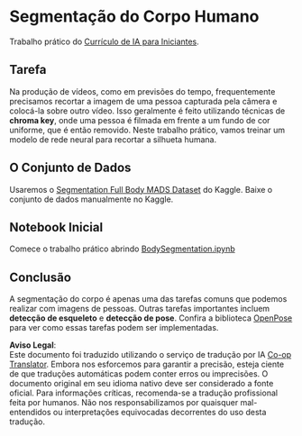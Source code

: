 <!--
CO_OP_TRANSLATOR_METADATA:
{
  "original_hash": "365f0decfe0f47b460bbde8227c5009d",
  "translation_date": "2025-08-26T09:13:04+00:00",
  "source_file": "lessons/4-ComputerVision/12-Segmentation/lab/README.md",
  "language_code": "br"
}
-->
# Segmentação do Corpo Humano

Trabalho prático do [Currículo de IA para Iniciantes](https://github.com/microsoft/ai-for-beginners).

## Tarefa

Na produção de vídeos, como em previsões do tempo, frequentemente precisamos recortar a imagem de uma pessoa capturada pela câmera e colocá-la sobre outro vídeo. Isso geralmente é feito utilizando técnicas de **chroma key**, onde uma pessoa é filmada em frente a um fundo de cor uniforme, que é então removido. Neste trabalho prático, vamos treinar um modelo de rede neural para recortar a silhueta humana.

## O Conjunto de Dados

Usaremos o [Segmentation Full Body MADS Dataset](https://www.kaggle.com/datasets/tapakah68/segmentation-full-body-mads-dataset) do Kaggle. Baixe o conjunto de dados manualmente no Kaggle.

## Notebook Inicial

Comece o trabalho prático abrindo [BodySegmentation.ipynb](../../../../../../lessons/4-ComputerVision/12-Segmentation/lab/BodySegmentation.ipynb)

## Conclusão

A segmentação do corpo é apenas uma das tarefas comuns que podemos realizar com imagens de pessoas. Outras tarefas importantes incluem **detecção de esqueleto** e **detecção de pose**. Confira a biblioteca [OpenPose](https://github.com/CMU-Perceptual-Computing-Lab/openpose) para ver como essas tarefas podem ser implementadas.

**Aviso Legal**:  
Este documento foi traduzido utilizando o serviço de tradução por IA [Co-op Translator](https://github.com/Azure/co-op-translator). Embora nos esforcemos para garantir a precisão, esteja ciente de que traduções automáticas podem conter erros ou imprecisões. O documento original em seu idioma nativo deve ser considerado a fonte oficial. Para informações críticas, recomenda-se a tradução profissional feita por humanos. Não nos responsabilizamos por quaisquer mal-entendidos ou interpretações equivocadas decorrentes do uso desta tradução.